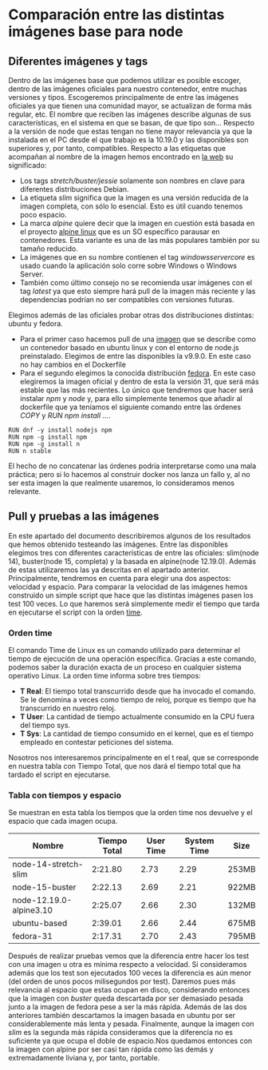 # Comparación entre las distintas imágenes base para node

## Diferentes imágenes y tags

Dentro de las imágenes base que podemos utilizar es posible escoger, dentro de las imágenes oficiales para nuestro contenedor, entre muchas versiones y tipos. Escogeremos principalmente de entre las imágenes oficiales ya que tienen una comunidad mayor, se actualizan de forma más regular, etc. El nombre que reciben las imágenes describe algunas de sus características, en el sistema en que se basan, de que tipo son... Respecto a la versión de node que estas tengan no tiene mayor relevancia ya que la instalada en el PC desde el que trabajo es la 10.19.0 y las disponibles son superiores y, por tanto, compatibles. Respecto a las etiquetas que acompañan al nombre de la imagen hemos encontrado en [la web](https://medium.com/swlh/alpine-slim-stretch-buster-jessie-bullseye-bookworm-what-are-the-differences-in-docker-62171ed4531d) su significado:
- Los tags *stretch/buster/jessie* solamente son nombres en clave para diferentes distribuciones Debian.
- La etiqueta *slim* significa que la imagen es una versión reducida de la imagen completa, con sólo lo esencial. Esto es útil cuando tenemos poco espacio.
- La marca *alpine* quiere decir que la imagen en cuestión está basada en el proyecto [alpine linux](https://alpinelinux.org/) que es un SO específico parausar en contenedores. Esta variante es una  de las más populares también por su tamaño reducido.
- La imágenes que en su nombre contienen el tag *windowsservercore* es usado cuando la aplicación solo corre sobre Windows o Windows Server.
- También como último consejo no se recomienda usar imágenes con el tag *latest* ya que esto siempre hará pull de la imagen más reciente y las dependencias podrían no ser compatibles con versiones futuras.  
    
Elegimos además de las oficiales probar otras dos distribuciones distintas: ubuntu y fedora. 

- Para el primer caso hacemos pull de una [imagen](https://hub.docker.com/r/tbaltrushaitis/ubuntu-nodejs) que se describe como un contenedor basado en ubuntu linux y con el entorno de node.js preinstalado. Elegimos de entre las disponibles la v9.9.0. En este caso no hay cambios en el Dockerfile
- Para el segundo elegimos la conocida distribución [fedora](https://hub.docker.com/_/fedora). En este caso elegiremos la imagen oficial y dentro de esta la versión 31, que será más estable que las más recientes. Lo único que tendremos que hacer será instalar *npm* y *node* y, para ello simplemente tenemos que añadir al dockerfile que ya teníamos el siguiente comando entre las órdenes *COPY* y *RUN npm install ...*.

~~~
RUN dnf -y install nodejs npm
RUN npm -g install npm
RUN npm -g install n
RUN n stable
~~~

El hecho de no concatenar las órdenes podría interpretarse como una mala práctica; pero si lo hacemos al construir docker nos lanza un fallo y, al no ser esta imagen la que realmente usaremos, lo consideramos menos relevante.

 ## Pull y pruebas a las imágenes

En este apartado del documento describiremos algunos de los resultados que hemos obtenido testeando las imágenes. Entre las disponibles elegimos tres con diferentes características de entre las oficiales: slim(node 14), buster(node 15, completa) y la basada en alpine(node 12.19.0). Además de estas utilizaremos las ya descritas en el apartado anterior.
Principalmente, tendremos en cuenta para elegir una dos aspectos: velocidad y espacio. Para comparar la velocidad de las imágenes hemos construido un simple script que hace que las distintas imágenes pasen los test 100 veces. Lo que haremos será simplemente medir el tiempo que tarda en ejecutarse el script con la orden [time](https://es.wikipedia.org/wiki/Time_(Unix)).

### Orden time
El comando Time de Linux es un comando utilizado para determinar el tiempo de ejecución de una operación específica. Gracias a este comando, podemos saber la duración exacta de un proceso en cualquier sistema operativo Linux.
La orden time informa sobre tres tiempos:

- **T Real**: El tiempo total transcurrido desde que ha invocado el comando. Se le denomina a veces como tiempo de reloj, porque es tiempo que ha transcurrido en nuestro reloj.
- **T User**: La cantidad de tiempo actualmente consumido en la CPU fuera del tiempo sys.
- **T Sys**: La cantidad de tiempo consumido en el kernel, que es el tiempo empleado en contestar peticiones del sistema.

Nosotros nos interesaremos principalmente en el t real, que se corresponde en nuestra tabla con Tiempo Total, que nos dará el tiempo total que ha tardado el script en ejecutarse.

### Tabla con tiempos y espacio

Se muestran en esta tabla los tiempos que la orden time nos devuelve y el espacio que cada imagen ocupa. 

| Nombre | Tiempo Total | User Time | System Time | Size |
|--------|--------|---------|---------|---------|
| node-14-stretch-slim | 2:21.80 | 2.73 | 2.29 | 253MB |
| node-15-buster | 2:22.13 | 2.69 | 2.21 | 922MB |
| node-12.19.0-alpine3.10 | 2:25.07 | 2.66 | 2.30 | 132MB |
| ubuntu-based | 2:39.01 | 2.66 | 2.44 | 675MB |
| fedora-31 | 2:17.31 | 2.70 | 2.43 | 795MB |


Después de realizar pruebas vemos que la diferencia entre hacer los test con una imagen u otra es mínima respecto a velocidad. Si consideramos además que los test son ejecutados 100 veces la diferencia es aún menor (del orden de unos pocos milisegundos por test). Daremos pues más relevancia al espacio que estas ocupan en disco, considerando entonces que la imagen con *buster* queda descartada por ser demasiado pesada junto a la imagen de fedora pese a ser la más rápida. Además de las dos anteriores también descartamos la imagen basada en ubuntu por ser considerablemente más lenta y pesada. 
Finalmente, aunque la imagen con *slim* es la segunda más rápida consideramos que la diferencia no es suficiente ya que ocupa el doble de espacio.Nos quedamos entonces con la imagen con alpine por ser casi tan rápida como las demás y extremadamente liviana y, por tanto, portable.